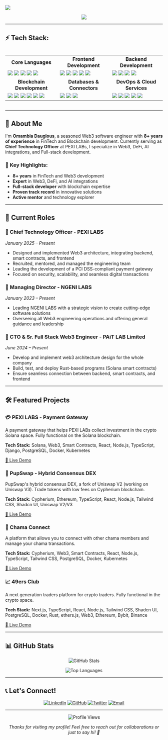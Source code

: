 ![](./public/logo.png)

<p align="center">
<a href="https://github.com/domambia">
  <img src="https://readme-typing-svg.herokuapp.com/?lines=Hi+there+👋,+I+am+Omambia;+Welcome+to+My+GitHub+Profile!;Chief+Technology+Officer;Web3+%26+Blockchain+Expert;8%2B+years+of+coding+experience;Building+FinTech+and+DeFi+Innovations;Always+learning+and+innovating&font=Pacifico&center=true&width=750&height=120&color=FFA500&vCenter=true&size=45">
</a>

</p>

---

## ⚡ Tech Stack:

<div style="display: flex; justify-content: center; flex-wrap: wrap;">
  <table>
    <tr>
      <td align="center"><b>Core Languages</b></td>
      <td align="center"><b>Frontend Development</b></td>
      <td align="center"><b>Backend Development</b></td>
    </tr>
    <tr>
      <td align="left">
        <img src="https://img.shields.io/badge/-Python-3776AB?style=flat&logo=python&logoColor=white" />
        <img src="https://img.shields.io/badge/-TypeScript-3178C6?style=flat&logo=typescript&logoColor=white" />
        <img src="https://img.shields.io/badge/-JavaScript-F7DF1E?style=flat&logo=javascript&logoColor=black" />
        <img src="https://img.shields.io/badge/-Rust-000000?style=flat&logo=rust&logoColor=white" />
        <img src="https://img.shields.io/badge/-Bash-4EAA25?style=flat&logo=gnu-bash&logoColor=white" />
      </td>
      <td align="left">
        <img src="https://img.shields.io/badge/-Next.js-000000?style=flat&logo=next.js&logoColor=white" />
        <img src="https://img.shields.io/badge/-React-61DAFB?style=flat&logo=react&logoColor=white" />
        <img src="https://img.shields.io/badge/-Vue.js-4FC08D?style=flat&logo=vue.js&logoColor=white" />
        <img src="https://img.shields.io/badge/-Tailwind_CSS-38B2AC?style=flat&logo=tailwind-css&logoColor=white" />
        <img src="https://img.shields.io/badge/-Shadcn_UI-000000?style=flat&logo=shadcn&logoColor=white" />
      </td>
      <td align="left">
        <img src="https://img.shields.io/badge/-Django-092E20?style=flat&logo=django&logoColor=white" />
        <img src="https://img.shields.io/badge/-Django_REST-092E20?style=flat&logo=django&logoColor=white" />
        <img src="https://img.shields.io/badge/-Node.js-43853D?style=flat&logo=node.js&logoColor=white" />
        <img src="https://img.shields.io/badge/-Express.js-000000?style=flat&logo=express&logoColor=white" />
      </td>
    </tr>
    <tr>
      <td align="center"><b>Blockchain Development</b></td>
      <td align="center"><b>Databases & Connectors</b></td>
      <td align="center"><b>DevOps & Cloud Services</b></td>
    </tr>
    <tr>
      <td align="left">
        <img src="https://img.shields.io/badge/-Solidity-363636?style=flat&logo=solidity&logoColor=white" />
        <img src="https://img.shields.io/badge/-Web3.js-000000?style=flat&logo=web3.js&logoColor=white" />
        <img src="https://img.shields.io/badge/-Ethereum-3C3C3D?style=flat&logo=ethereum&logoColor=white" />
        <img src="https://img.shields.io/badge/-Solana-9945FF?style=flat&logo=solana&logoColor=white" />
        <img src="https://img.shields.io/badge/-Cypherium-000000?style=flat&logo=cypherium&logoColor=white" />
        <img src="https://img.shields.io/badge/-ethers.js-3C3C3D?style=flat&logo=ethereum&logoColor=white" />
      </td>
      <td align="left">
        <img src="https://img.shields.io/badge/-PostgreSQL-336791?style=flat&logo=postgresql&logoColor=white" />
        <img src="https://img.shields.io/badge/-MongoDB-47A248?style=flat&logo=mongodb&logoColor=white" />
        <img src="https://img.shields.io/badge/-Redis-DC382D?style=flat&logo=redis&logoColor=white" />
      </td>
      <td align="left">
        <img src="https://img.shields.io/badge/-Docker-2496ED?style=flat&logo=docker&logoColor=white" />
        <img src="https://img.shields.io/badge/-Kubernetes-326CE5?style=flat&logo=kubernetes&logoColor=white" />
        <img src="https://img.shields.io/badge/-AWS-232F3E?style=flat&logo=amazon-aws&logoColor=white" />
        <img src="https://img.shields.io/badge/-Terraform-623CE4?style=flat&logo=terraform&logoColor=white" />
        <img src="https://img.shields.io/badge/-Ansible-EE0000?style=flat&logo=ansible&logoColor=white" />
      </td>
    </tr>
  </table>
</div>

---

## 🚀 About Me

I'm **Omambia Dauglous**, a seasoned Web3 software engineer with **8+ years of experience** in FinTech and Blockchain development. Currently serving as **Chief Technology Officer** at PEXI LABs, I specialize in Web3, DeFi, AI integrations, and Full-stack development.

### 🎯 Key Highlights:

- **8+ years** in FinTech and Web3 development
- **Expert** in Web3, DeFi, and AI integrations
- **Full-stack developer** with blockchain expertise
- **Proven track record** in innovative solutions
- **Active mentor** and technology explorer

---

## 💼 Current Roles

### 🏢 Chief Technology Officer - PEXI LABS

_January 2025 – Present_

- Designed and implemented Web3 architecture, integrating backend, smart contracts, and frontend
- Recruited, mentored, and managed the engineering team
- Leading the development of a PCI DSS-compliant payment gateway
- Focused on security, scalability, and seamless digital transactions

### 🏢 Managing Director - NGENI LABS

_January 2023 – Present_

- Leading NGENI LABS with a strategic vision to create cutting-edge software solutions
- Overseeing all Web3 engineering operations and offering general guidance and leadership

### 🏢 CTO & Sr. Full Stack Web3 Engineer - PAiT LAB Limited

_June 2024 – Present_

- Develop and implement web3 architecture design for the whole company
- Build, test, and deploy Rust-based programs (Solana smart contracts)
- Ensure seamless connection between backend, smart contracts, and frontend

---

## 🛠️ Featured Projects

### 💳 PEXI LABS - Payment Gateway

A payment gateway that helps PEXI LABs collect investment in the crypto Solana space. Fully functional on the Solana blockchain.

**Tech Stack:** Solana, Web3, Smart Contracts, React, Node.js, TypeScript, Django, PostgreSQL, Docker, Kubernetes

[🔗 Live Demo](https://pexipay.com)

### 🔄 PupSwap - Hybrid Consensus DEX

PupSwap's hybrid consensus DEX, a fork of Uniswap V2 (working on Uniswap V3). Trade tokens with low fees on Cypherium blockchain.

**Tech Stack:** Cypherium, Ethereum, TypeScript, React, Node.js, Tailwind CSS, Shadcn UI, Uniswap V2/V3

[🔗 Live Demo](https://pupswap.org)

### 🤝 Chama Connect

A platform that allows you to connect with other chama members and manage your chama transactions.

**Tech Stack:** Cypherium, Web3, Smart Contracts, React, Node.js, TypeScript, Tailwind CSS, PostgreSQL, Docker, Kubernetes

[🔗 Live Demo](https://chamaconnect.co.ke/)

### 📈 49ers Club

A next generation traders platform for crypto traders. Fully functional in the crypto space.

**Tech Stack:** Next.js, TypeScript, React, Node.js, Tailwind CSS, Shadcn UI, PostgreSQL, Docker, Rust, ethers.js, Web3, Ethereum, Bybit, Binance

[🔗 Live Demo](https://49ers.club/)

---

## 📊 GitHub Stats

<p align="center">
  <img src="https://github-readme-stats.vercel.app/api?username=domambia&show_icons=true&theme=tokyonight&hide_border=true&count_private=true" alt="GitHub Stats" />
</p>

<p align="center">
  <img src="https://github-readme-stats.vercel.app/api/top-langs/?username=domambia&layout=compact&theme=tokyonight&hide_border=true" alt="Top Languages" />
</p>

---

## 📞 Let's Connect!

<div align="center">

[![LinkedIn](https://img.shields.io/badge/LinkedIn-0077B5?style=for-the-badge&logo=linkedin&logoColor=white)](https://www.linkedin.com/in/omambia-dauglous-617102145/)
[![GitHub](https://img.shields.io/badge/GitHub-100000?style=for-the-badge&logo=github&logoColor=white)](https://github.com/domambia)
[![Twitter](https://img.shields.io/badge/Twitter-1DA1F2?style=for-the-badge&logo=twitter&logoColor=white)](https://x.com/kafomambia)
[![Email](https://img.shields.io/badge/Email-D14836?style=for-the-badge&logo=gmail&logoColor=white)](mailto:omambaiadauglous@gmail.com)

</div>

---

<p align="center">
  <img src="https://komarev.com/ghpvc/?username=domambia&label=Profile%20views&color=0e75b6&style=flat" alt="Profile Views" />
</p>

<p align="center">
  <i>Thanks for visiting my profile! Feel free to reach out for collaborations or just to say hi! 👋</i>
</p>

